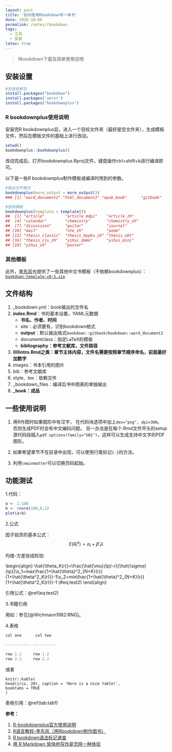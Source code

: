 ```yaml
---
layout: post
title: '如何使用Rbookdown写一本书'
date: 2020-10-06
permalink: /notes/rbookdown
tags:
  - 工具
  - 安装
latex: true
---
```


> Rbookdown下载及简单使用说明

<!-- more -->



## 安装设置

```R
#安装依赖包
install.packages("bookdown")
install.packages('servr')
install.packages("bookdownplus")
```

### R bookdownplus使用说明

安装完R bookdownplus后，进入一个目标文件夹（最好是空文件夹），生成模板文件，然后在模板文件的基础上进行改动。

```R
setwd()
bookdownplus::bookdownplus() 
```

改动完成后，打开bookdownplus.Rproj文件，键盘操作ctrl+shift+b进行编译即可。

以下是一些*R bookdownplus*制作模板或编译时用到的参数。

```R
#输出文件格式
bookdownplus(more_output = more_output())
### [1] "word_document2" "html_document2" "epub_book"      "gitbook"

#使用模板
bookdownplus(template = template())
##  [1] "article"         "article_mdpi"    "article_zh"     
##  [4] "calendar"        "chemistry"       "chemistry_zh"   
##  [7] "discussion"      "guitar"          "journal"        
## [10] "mail"            "nte_zh"          "poem"           
## [13] "thesis_classic"  "thesis_mypku_zh" "thesis_ubt"     
## [16] "thesis_zju_zh"   "yihui_demo"      "yihui_mini"     
## [19] "yihui_zh"        "poster"
```



### 其他模板

此外，[李东风](https://www.math.pku.edu.cn/teachers/lidf/docs/Rbook/html/_Rbook/bookdown.html)也提供了一些其他中文书模板（不依赖bookdownplus）：[`bookdown-template-v0-5.zip`](https://www.math.pku.edu.cn/teachers/lidf/docs/Rbook/html/_Rbook/bookdown-template-v0-5.zip)



## 文件结构

1. _bookdown.yml：book输出的文件名
2. **index.Rmd**：书的基本设置，YAML元数据
   - **书名、作者、时间**
   - site：必须要有，识别bookdown格式
   - **output**：默认输出格式`bookdown::gitbook/bookdown::word_document2`
   - documentclass：指定LaTeX的模板
   - **bibliography：参考文献库，文件路径**
3. **00intro.Rmd之类：章节主体内容，文件名需要按照章节顺序命名，前面最好加数字**
4. images：书本引用的图片
5. bib：参考文献库
6. style、tex：依赖文件
7. _bookdown_files：编译后书中图表的单独输出
8. **_book：成品**



## 一些使用说明

1. 用R作图时如果图形中有汉字， 在代码块选项中加上`dev="png", dpi=300`。 否则生成PDF时会有中文编码问题。 另一办法是在每个.Rmd文件开头的setup源代码段插入`pdf.options(family="GB1")​`，这样可以生成支持中文字的PDF图形。

2. 如果希望章节不在目录中出现，可以使用行尾标记`{-}`的方法。
3. 利用`\mainmatter`可以切换页码起始。



## 功能测试

1.代码：

```R
a <- 1:100
b <- rnorm(100,0,1)
plot(a+b)
```

2.公式

因子投资的基本公式：$$E(R_i^e)=\alpha_i+\beta'_i\lambda\tag{1}$$

均值-方差张成检验:

\begin{align}
\hat{\theta_K(r)}=\frac{\hat{\mu}_{tp}-r}{\hat{\sigma}_{tp}}\\s_1=max\frac{1+\hat{\theta}^2_{N+K}(r)}{1+\hat{\theta^2_K(r)}}-1\\s_2=min\frac{1+\hat{\theta}^2_{N+K}(r)}{1+\hat{\theta^2_K(r)}}-1
(\#eq:test2)
\end{align}

引用公式：\@ref(eq:test2)

3.书籍引用

用如：参见[@Wichmann1982:RNG]。

4.表格

```R
col one      col two

----------- ----------

row 1.1     row 1.2
row 2.1     row 2.2
```

或者


```{r tab1, tidy=FALSE, echo=FALSE}
knitr::kable(
head(iris, 20), caption = 'Here is a nice table!',
booktabs = TRUE
)
```

表格引用：\@ref(tab:tab1)





**参考：**

1. [R-bookdownplus官方使用说明](https://bookdown.org/baydap/bookdownplus/quickstart.html#preparation)
2. [R语言教程-李东风（用Rbookdown制作图书）](https://www.math.pku.edu.cn/teachers/lidf/docs/Rbook/html/_Rbook/bookdown.html)
3. [R bookdown语法标记速查](https://pzhao.org/zh/post/bookdown-cheatsheet/)
4. [用 R Markdown 愉快地写作是怎样一种体验](https://slides.yihui.org/2016-China-R-bookdown-Yihui-Xie.html#(1))
